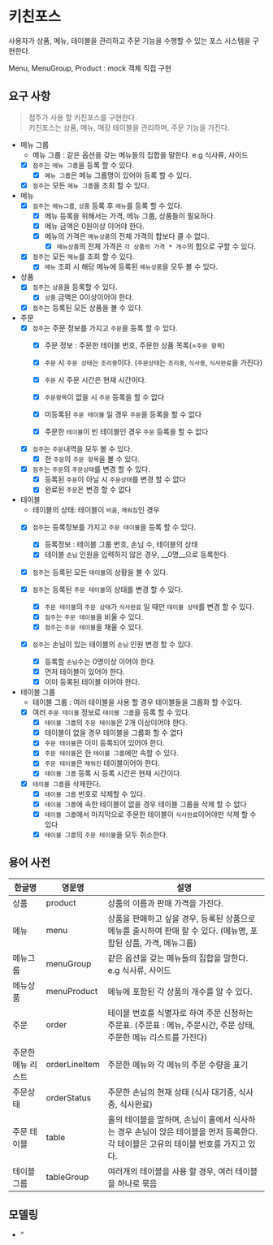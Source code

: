 # 키친포스

사용자가 상품, 메뉴, 테이블을 관리하고 주문 기능을 수행할 수 있는 포스 시스템을 구현한다.

Menu, MenuGroup, Product : mock 객체 직접 구현
 

## 요구 사항
> 점주가 사용 할 키친포스를 구현한다.       
키친포스는 상품, 메뉴, 매장 테이블을 관리하며, 주문 기능을 가진다. 

- 메뉴 그룹
    - 메뉴 그룹 : 같은 옵션을 갖는 메뉴들의 집합을 말한다. e.g 식사류, 사이드
    - [x] `점주`는 `메뉴 그룹`을 등록 할 수 있다.
        - [x] `메뉴 그룹`은 메뉴 그룹명이 있어야 등록 할 수 있다.  
        
    - [x] `점주`는 모든 `메뉴 그룹`을 조회 할 수 있다. 
    
- 메뉴
    - [x] `점주`는 `메뉴그룹`, `상품` 등록 후 `메뉴`를 등록 할 수 있다.
        - [x] 메뉴 등록을 위해서는 가격, 메뉴 그룹, 상품들이 필요하다.
        - [x] 메뉴 금액은 0원이상 이어야 한다. 
        - [x] 메뉴의 가격은 `메뉴상품`의 전체 가격의 합보다 클 수 없다.
            - [x] `메뉴상품`의 전체 가격은 `각 상품의 가격 * 개수`의 합으로 구할 수 있다.
                
    - [x] `점주`는 모든 `메뉴`를 조회 할 수 있다. 
        - [x] `메뉴` 조회 시 해당 메뉴에 등록된 `메뉴상품`을 모두 볼 수 있다.

- 상품
    - [x] `점주`는 `상품`을 등록할 수 있다. 
        - [x] `상품` 금액은 0이상이어야 한다.
        
    - [x] `점주`는 등록된 모든 상품을 볼 수 있다.  

- 주문
    - [x] `점주`는 주문 정보를 가지고 `주문`을 등록 할 수 있다.
        - [x] 주문 정보 : 주문한 테이블 번호, 주문한 상품 목록(=`주문 항목`)
        - [x] `주문` 시 `주문 상태`는 `조리중`이다. (`주문상태`는 `조리중`, `식사중`, `식사완료`을 가진다)
        - [x] `주문` 시 주문 시간은 현재 시간이다. 
        
        - [x] `주문항목`이 없을 시 `주문` 등록을 할 수 없다
        - [x] 미등록된 `주문 테이블` 일 경우 `주문`을 등록을 할 수 없다
        - [x] 주문한 `테이블`이 빈 테이블인 경우 `주문` 등록을 할 수 없다
        
    - [x] `점주`는 `주문`내역을 모두 볼 수 있다.
        - [x] 한 `주문`의 `주문 항목`을 볼 수 있다.
        
    - [x] `점주`는 `주문`의 `주문상태`를 변경 할 수 있다.
        - [x] 등록된 `주문`이 아닐 시 `주문상태`를 변경 할 수 없다
        - [x] 완료된 `주문`은 변경 할 수 없다
    
- 테이블  
    -  테이블의 상태: 테이블이 `비움`, `채워짐`인 경우 
    - [x] `점주`는 등록정보를 가지고 `주문 테이블`을 등록 할 수 있다.
        - [x] 등록정보 : 테이블 그룹 번호, 손님 수, 테이블의 상태
        - [x] 테이블 `손님` 인원을 입력하지 않은 경우, __0명__으로 등록한다.
     
    - [x] `점주`는 등록된 모든 `테이블`의 상황을 볼 수 있다.
    
    - [x] `점주`는 등록된 `주문 테이블`의 상태를 변경 할 수 있다.  
        - [x] `주문 테이블`의 `주문 상태`가 `식사완료` 일 때만 `테이블 상태`를 변경 할 수 있다. 
        - [x] `점주`는 `주문 테이블`을 비울 수 있다.
        - [x] `점주`는 `주문 테이블`을 채울 수 있다.
        
    - [x] `점주`는 손님이 있는 테이블의 `손님` 인원 변경 할 수 있다.  
        - [x] 등록할 `손님`수는 0명이상 이어야 한다.
        - [x] 먼저 테이블이 있어야 한다.
        - [x] 이미 등록된 테이블 이어야 한다.
          
- 테이블 그룹
    - 테이블 그룹 : 여러 테이블을 사용 할 경우 테이블들을 그룹화 할 수있다. 
    - [x] 여러 `주문 테이블` 정보로 `테이블 그룹`을 등록 할 수 있다. 
        - [x] `테이블 그룹`의 `주문 테이블`은 2개 이상이어야 한다.
        - [x] 테이블이 없을 경우 테이블을 그룹화 할 수 없다
        - [x] `주문 테이블`은 이미 등록되어 있어야 한다.
        - [x] `주문 테이블`은 한 `테이블 그룹`에만 속할 수 있다.
        - [x] `주문 테이블`은 `채워진` 테이블이어야 한다.
        - [x] `테이블 그룹` 등록 시 등록 시간은 현재 시간이다. 
      
    - [x] `테이블 그룹`을 삭제한다.
        - [x] `테이블 그룹` 번호로 삭제할 수 있다.
        - [x] `테이블 그룹`에 속한 테이블이 없을 경우 테이블 그룹을 삭제 할 수 없다
        - [x] `테이블 그룹`에서 마지막으로 주문한 테이블이 `식사완료`이어야만 삭제 할 수 있다
        - [x] `테이블 그룹`의 `주문 테이블`을 모두 취소한다.
        
## 용어 사전

| 한글명 | 영문명 | 설명 |
| --- | --- | --- |
| 상품 | product | 상품의 이름과 판매 가격을 가진다. |
| 메뉴 | menu | 상품을 판매하고 싶을 경우, 등록된 상품으로 메뉴를 출시하여 판매 할 수 있다. (메뉴명, 포함된 상품, 가격, 메뉴그룹) |  
| 메뉴그룹 | menuGroup | 같은 옵션을 갖는 메뉴들의 집합을 말한다. e.g 식사류, 사이드 |
| 메뉴상품 | menuProduct | 메뉴에 포함된 각 상품의 개수를 알 수 있다. |
| 주문 | order | 테이블 번호를 식별자로 하여 주문 신청하는 주문표. (주문표 : 메뉴, 주문시간, 주문 상태, 주문한 메뉴 리스트를 가진다) |
| 주문한 메뉴 리스트 | orderLineItem | 주문한 메뉴와 각 메뉴의 주문 수량을 표기 |
| 주문상태 | orderStatus | 주문한 손님의 현재 상태 (식사 대기중, 식사중, 식사완료)|  
| 주문 테이블 | table | 홀의 테이블을 말하며, 손님이 홀에서 식사하는 경우 손님이 앉은 테이블을 먼저 등록한다. 각 테이블은 고유의 테이블 번호를 가지고 있다.
| 테이블 그룹 | tableGroup | 여러개의 테이블을 사용 할 경우, 여러 테이블을 하나로 묶음 |

## 모델링

- “
